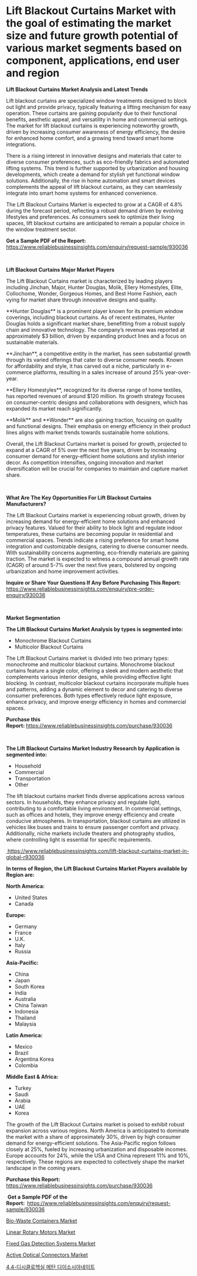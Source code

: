 <p><h1>Lift Blackout Curtains Market with the goal of estimating the market size and future growth potential of various market segments based on component, applications, end user and region</h1></p><p><strong>Lift Blackout Curtains Market Analysis and Latest Trends</strong></p>
<p><p>Lift blackout curtains are specialized window treatments designed to block out light and provide privacy, typically featuring a lifting mechanism for easy operation. These curtains are gaining popularity due to their functional benefits, aesthetic appeal, and versatility in home and commercial settings. The market for lift blackout curtains is experiencing noteworthy growth, driven by increasing consumer awareness of energy efficiency, the desire for enhanced home comfort, and a growing trend toward smart home integrations.</p><p>There is a rising interest in innovative designs and materials that cater to diverse consumer preferences, such as eco-friendly fabrics and automated lifting systems. This trend is further supported by urbanization and housing developments, which create a demand for stylish yet functional window solutions. Additionally, the rise in home automation and smart devices complements the appeal of lift blackout curtains, as they can seamlessly integrate into smart home systems for enhanced convenience.</p><p>The Lift Blackout Curtains Market is expected to grow at a CAGR of 4.8% during the forecast period, reflecting a robust demand driven by evolving lifestyles and preferences. As consumers seek to optimize their living spaces, lift blackout curtains are anticipated to remain a popular choice in the window treatment sector.</p></p>
<p><strong>Get a Sample PDF of the Report:&nbsp;</strong> <a href="https://www.reliablebusinessinsights.com/enquiry/request-sample/930036">https://www.reliablebusinessinsights.com/enquiry/request-sample/930036</a></p>
<p>&nbsp;</p>
<p><strong>Lift Blackout Curtains Major Market Players</strong></p>
<p><p>The Lift Blackout Curtains market is characterized by leading players including Jinchan, Major, Hunter Douglas, Molik, Ellery Homestyles, Elite, Collochome, Wonder, Gorgeous Homes, and Best Home Fashion, each vying for market share through innovative designs and quality.</p><p>**Hunter Douglas** is a prominent player known for its premium window coverings, including blackout curtains. As of recent estimates, Hunter Douglas holds a significant market share, benefitting from a robust supply chain and innovative technology. The company’s revenue was reported at approximately $3 billion, driven by expanding product lines and a focus on sustainable materials.</p><p>**Jinchan**, a competitive entity in the market, has seen substantial growth through its varied offerings that cater to diverse consumer needs. Known for affordability and style, it has carved out a niche, particularly in e-commerce platforms, resulting in a sales increase of around 25% year-over-year.</p><p>**Ellery Homestyles**, recognized for its diverse range of home textiles, has reported revenues of around $120 million. Its growth strategy focuses on consumer-centric designs and collaborations with designers, which has expanded its market reach significantly.</p><p>**Molik** and **Wonder** are also gaining traction, focusing on quality and functional designs. Their emphasis on energy efficiency in their product lines aligns with market trends towards sustainable home solutions.</p><p>Overall, the Lift Blackout Curtains market is poised for growth, projected to expand at a CAGR of 5% over the next five years, driven by increasing consumer demand for energy-efficient home solutions and stylish interior decor. As competition intensifies, ongoing innovation and market diversification will be crucial for companies to maintain and capture market share.</p></p>
<p>&nbsp;</p>
<p><strong>What Are The Key Opportunities For Lift Blackout Curtains Manufacturers?</strong></p>
<p><p>The Lift Blackout Curtains market is experiencing robust growth, driven by increasing demand for energy-efficient home solutions and enhanced privacy features. Valued for their ability to block light and regulate indoor temperatures, these curtains are becoming popular in residential and commercial spaces. Trends indicate a rising preference for smart home integration and customizable designs, catering to diverse consumer needs. With sustainability concerns augmenting, eco-friendly materials are gaining traction. The market is expected to witness a compound annual growth rate (CAGR) of around 5-7% over the next five years, bolstered by ongoing urbanization and home improvement activities.</p></p>
<p><strong>Inquire or Share Your Questions If Any Before Purchasing This Report:</strong> <a href="https://www.reliablebusinessinsights.com/enquiry/pre-order-enquiry/930036">https://www.reliablebusinessinsights.com/enquiry/pre-order-enquiry/930036</a></p>
<p>&nbsp;</p>
<p><strong>Market Segmentation</strong></p>
<p><strong>The Lift Blackout Curtains Market Analysis by types is segmented into:</strong></p>
<p><ul><li>Monochrome Blackout Curtains</li><li>Multicolor Blackout Curtains</li></ul></p>
<p><p>The Lift Blackout Curtains market is divided into two primary types: monochrome and multicolor blackout curtains. Monochrome blackout curtains feature a single color, offering a sleek and modern aesthetic that complements various interior designs, while providing effective light blocking. In contrast, multicolor blackout curtains incorporate multiple hues and patterns, adding a dynamic element to decor and catering to diverse consumer preferences. Both types effectively reduce light exposure, enhance privacy, and improve energy efficiency in homes and commercial spaces.</p></p>
<p><strong>Purchase this Report:&nbsp;</strong><a href="https://www.reliablebusinessinsights.com/purchase/930036">https://www.reliablebusinessinsights.com/purchase/930036</a></p>
<p>&nbsp;</p>
<p><strong>The Lift Blackout Curtains Market Industry Research by Application is segmented into:</strong></p>
<p><ul><li>Household</li><li>Commercial</li><li>Transportation</li><li>Other</li></ul></p>
<p><p>The lift blackout curtains market finds diverse applications across various sectors. In households, they enhance privacy and regulate light, contributing to a comfortable living environment. In commercial settings, such as offices and hotels, they improve energy efficiency and create conducive atmospheres. In transportation, blackout curtains are utilized in vehicles like buses and trains to ensure passenger comfort and privacy. Additionally, niche markets include theaters and photography studios, where controlling light is essential for specific requirements.</p></p>
<p><a href="https://www.reliablebusinessinsights.com/lift-blackout-curtains-market-in-global-r930036">&nbsp;https://www.reliablebusinessinsights.com/lift-blackout-curtains-market-in-global-r930036</a></p>
<p><strong>In terms of Region, the Lift Blackout Curtains Market Players available by Region are:</strong></p>
<p>
    <p> <strong> North America: </strong>
        <ul>
            <li>United States</li>
            <li>Canada</li>
        </ul>
        </p> 
    <p> <strong> Europe: </strong>
        <ul>
            <li>Germany</li>
            <li>France</li>
            <li>U.K.</li>
            <li>Italy</li>
            <li>Russia</li>
        </ul>
        </p> 
    <p> <strong> Asia-Pacific: </strong>
        <ul>
            <li>China</li>
            <li>Japan</li>
            <li>South Korea</li>
            <li>India</li>
            <li>Australia</li>
            <li>China Taiwan</li>
            <li>Indonesia</li>
            <li>Thailand</li>
            <li>Malaysia</li>
        </ul>
        </p> 
    <p> <strong> Latin America: </strong>
        <ul>
            <li>Mexico</li>
            <li>Brazil</li>
            <li>Argentina Korea</li>
            <li>Colombia</li>
        </ul>
        </p> 
    <p> <strong> Middle East & Africa: </strong>
        <ul>
            <li>Turkey</li>
            <li>Saudi</li>
            <li>Arabia</li>
            <li>UAE</li>
            <li>Korea</li>
        </ul>
    </p>
    </p>
<p><p>The growth of the Lift Blackout Curtains market is poised to exhibit robust expansion across various regions. North America is anticipated to dominate the market with a share of approximately 30%, driven by high consumer demand for energy-efficient solutions. The Asia-Pacific region follows closely at 25%, fueled by increasing urbanization and disposable incomes. Europe accounts for 24%, while the USA and China represent 11% and 10%, respectively. These regions are expected to collectively shape the market landscape in the coming years.</p></p>
<p><strong>Purchase this Report: </strong><a href="https://www.reliablebusinessinsights.com/purchase/930036">https://www.reliablebusinessinsights.com/purchase/930036</a></p>
<p>&nbsp;<strong>Get a Sample PDF of the Report:&nbsp;&nbsp;</strong><a href="https://www.reliablebusinessinsights.com/enquiry/request-sample/930036">https://www.reliablebusinessinsights.com/enquiry/request-sample/930036</a></p>
<p><strong></strong></p>
<p><p><a href="https://github.com/HeatherFernandez476/Market-Research-Report-List-1/blob/main/bio-waste-containers-market.md">Bio-Waste Containers Market</a></p><p><a href="https://www.linkedin.com/pulse/future-innovation-global-linear-rotary-motors-market-growth-6ephe?trackingId=%2BBVlU8TjR4m5EuzdpSeyMQ%3D%3D">Linear Rotary Motors Market</a></p><p><a href="https://www.linkedin.com/pulse/fixed-gas-detection-systems-market-growth-segmentation-regional-zlxce?trackingId=mWWZqMiHQ4OvfArwX53kNw%3D%3D">Fixed Gas Detection Systems Market</a></p><p><a href="https://github.com/Rekhakhatun65/Market-Research-Report-List-1/blob/main/active-optical-connectors-market.md">Active Optical Connectors Market</a></p><p><a href="https://medium.com/@samiahussain82/4-4-dicyclohexyl-methane-diisocyanate-market-%EC%9D%98-%EA%B8%80%EB%A1%9C%EB%B2%8C-%EC%8B%9C%EC%9E%A5-%EA%B0%9C%EC%9A%94%EB%8A%94-%EC%A0%84-%EC%84%B8%EA%B3%84-%EB%B0%8F-%EC%A3%BC%EC%9A%94-%EC%8B%9C%EC%9E%A5%EC%9D%98-%EC%82%B0%EC%97%85%EC%97%90-%EC%98%81%ED%96%A5%EC%9D%84-%EB%AF%B8%EC%B9%98%EB%8A%94-%EC%A3%BC%EC%9A%94-%ED%8A%B8%EB%A0%8C%EB%93%9C%EC%97%90-%EB%8C%80%ED%95%9C-5d86fff8d266">4,4-디시클로헥실 메탄 디이소시아네이트</a></p></p>